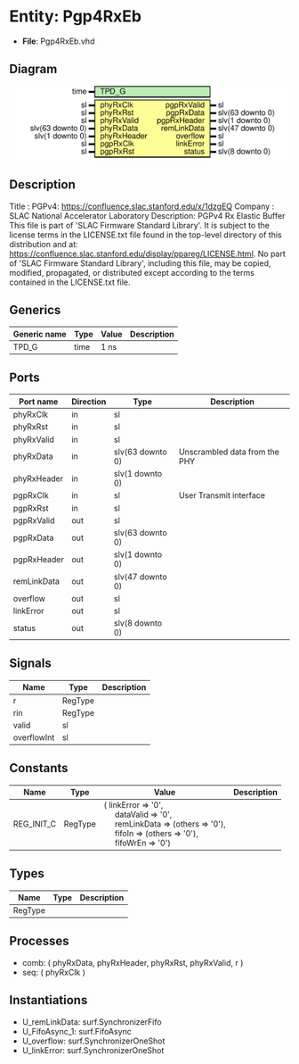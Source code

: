# Entity: Pgp4RxEb

- **File**: Pgp4RxEb.vhd
## Diagram

![Diagram](Pgp4RxEb.svg "Diagram")
## Description

Title      : PGPv4: https://confluence.slac.stanford.edu/x/1dzgEQ
Company    : SLAC National Accelerator Laboratory
Description: PGPv4 Rx Elastic Buffer
This file is part of 'SLAC Firmware Standard Library'.
It is subject to the license terms in the LICENSE.txt file found in the
top-level directory of this distribution and at:
   https://confluence.slac.stanford.edu/display/ppareg/LICENSE.html.
No part of 'SLAC Firmware Standard Library', including this file,
may be copied, modified, propagated, or distributed except according to
the terms contained in the LICENSE.txt file.
## Generics

| Generic name | Type | Value | Description |
| ------------ | ---- | ----- | ----------- |
| TPD_G        | time | 1 ns  |             |
## Ports

| Port name   | Direction | Type             | Description                   |
| ----------- | --------- | ---------------- | ----------------------------- |
| phyRxClk    | in        | sl               |                               |
| phyRxRst    | in        | sl               |                               |
| phyRxValid  | in        | sl               |                               |
| phyRxData   | in        | slv(63 downto 0) | Unscrambled data from the PHY |
| phyRxHeader | in        | slv(1 downto 0)  |                               |
| pgpRxClk    | in        | sl               | User Transmit interface       |
| pgpRxRst    | in        | sl               |                               |
| pgpRxValid  | out       | sl               |                               |
| pgpRxData   | out       | slv(63 downto 0) |                               |
| pgpRxHeader | out       | slv(1 downto 0)  |                               |
| remLinkData | out       | slv(47 downto 0) |                               |
| overflow    | out       | sl               |                               |
| linkError   | out       | sl               |                               |
| status      | out       | slv(8 downto 0)  |                               |
## Signals

| Name        | Type    | Description |
| ----------- | ------- | ----------- |
| r           | RegType |             |
| rin         | RegType |             |
| valid       | sl      |             |
| overflowInt | sl      |             |
## Constants

| Name       | Type    | Value                                                                                                                                                                                                                                                                                                        | Description |
| ---------- | ------- | ------------------------------------------------------------------------------------------------------------------------------------------------------------------------------------------------------------------------------------------------------------------------------------------------------------ | ----------- |
| REG_INIT_C | RegType |  (       linkError   => '0',<br><span style="padding-left:20px">       dataValid   => '0',<br><span style="padding-left:20px">       remLinkData => (others => '0'),<br><span style="padding-left:20px">       fifoIn      => (others => '0'),<br><span style="padding-left:20px">       fifoWrEn    => '0') |             |
## Types

| Name    | Type | Description |
| ------- | ---- | ----------- |
| RegType |      |             |
## Processes
- comb: ( phyRxData, phyRxHeader, phyRxRst, phyRxValid, r )
- seq: ( phyRxClk )
## Instantiations

- U_remLinkData: surf.SynchronizerFifo
- U_FifoAsync_1: surf.FifoAsync
- U_overflow: surf.SynchronizerOneShot
- U_linkError: surf.SynchronizerOneShot
